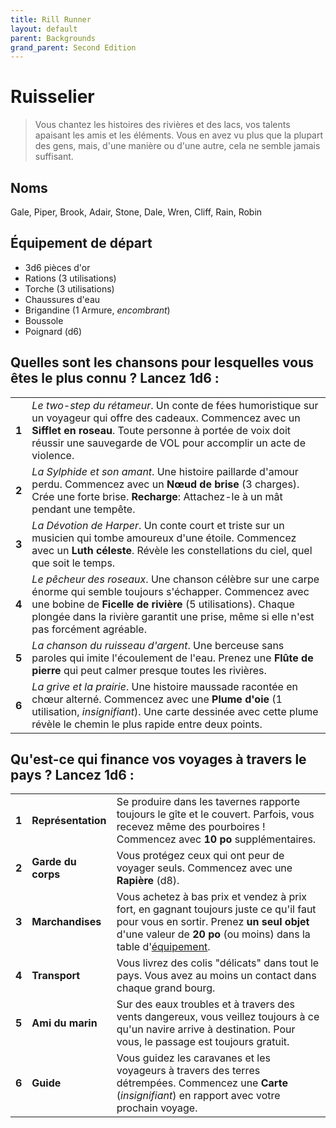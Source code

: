 ```yaml
---
title: Rill Runner
layout: default
parent: Backgrounds
grand_parent: Second Edition
---
```


# Ruisselier

> Vous chantez les histoires des rivières et des lacs, vos talents apaisant les amis et les éléments. Vous en avez vu plus que la plupart des gens, mais, d'une manière ou d'une autre, cela ne semble jamais suffisant.

## Noms

Gale, Piper, Brook, Adair, Stone, Dale, Wren, Cliff, Rain, Robin

## Équipement de départ

- 3d6 pièces d'or
- Rations (3 utilisations)
- Torche (3 utilisations)
- Chaussures d'eau
- Brigandine (1 Armure, _encombrant_)
- Boussole
- Poignard (d6)

## Quelles sont les chansons pour lesquelles vous êtes le plus connu ? Lancez 1d6 :

|       |                                                                                                                                                                                                                                          |
| ----- | ---------------------------------------------------------------------------------------------------------------------------------------------------------------------------------------------------------------------------------------- |
| **1** | _Le two-step du rétameur_. Un conte de fées humoristique sur un voyageur qui offre des cadeaux. Commencez avec un **Sifflet en roseau**. Toute personne à portée de voix doit réussir une sauvegarde de VOL pour accomplir un acte de violence. |
| **2** | _La Sylphide et son amant_. Une histoire paillarde d'amour perdu. Commencez avec un **Nœud de brise** (3 charges). Crée une forte brise. **Recharge**: Attachez-le à un mât pendant une tempête. |
| **3** | _La Dévotion de Harper_. Un conte court et triste sur un musicien qui tombe amoureux d'une étoile. Commencez avec un **Luth céleste**. Révèle les constellations du ciel, quel que soit le temps. |
| **4** | _Le pêcheur des roseaux_. Une chanson célèbre sur une carpe énorme qui semble toujours s'échapper. Commencez avec une bobine de **Ficelle de rivière** (5 utilisations). Chaque plongée dans la rivière garantit une prise, même si elle n'est pas forcément agréable. |
| **5** | _La chanson du ruisseau d'argent_. Une berceuse sans paroles qui imite l'écoulement de l'eau. Prenez une **Flûte de pierre** qui peut calmer presque toutes les rivières. |
| **6** | _La grive et la prairie_. Une histoire maussade racontée en chœur alterné. Commencez avec une **Plume d'oie** (1 utilisation, _insignifiant_). Une carte dessinée avec cette plume révèle le chemin le plus rapide entre deux points. |

## Qu'est-ce qui finance vos voyages à travers le pays ? Lancez 1d6 :

|       |                     |                                                                                                                                             |
| ----- | ------------------- | ------------------------------------------------------------------------------------------------------------------------------------------- |
| **1** | **Représentation** | Se produire dans les tavernes rapporte toujours le gîte et le couvert. Parfois, vous recevez même des pourboires ! Commencez avec **10 po** supplémentaires. |
| **2** | **Garde du corps** | Vous protégez ceux qui ont peur de voyager seuls. Commencez avec une **Rapière** (d8). |
| **3** | **Marchandises** | Vous achetez à bas prix et vendez à prix fort, en gagnant toujours juste ce qu'il faut pour vous en sortir. Prenez **un seul objet** d'une valeur de **20 po** (ou moins) dans la table d'[équipement](/second-edition/players-guide/marketplace#gear). |
| **4** | **Transport** | Vous livrez des colis "délicats" dans tout le pays. Vous avez au moins un contact dans chaque grand bourg. |
| **5** | **Ami du marin** | Sur des eaux troubles et à travers des vents dangereux, vous veillez toujours à ce qu'un navire arrive à destination. Pour vous, le passage est toujours gratuit. |
| **6** | **Guide** | Vous guidez les caravanes et les voyageurs à travers des terres détrempées. Commencez une **Carte** (_insignifiant_) en rapport avec votre prochain voyage. |
